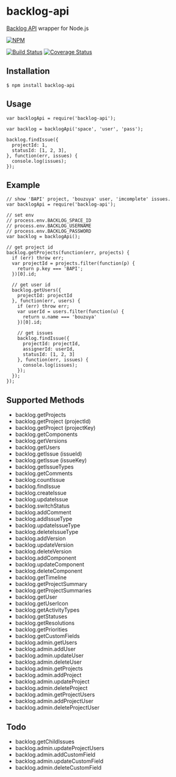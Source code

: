 backlog-api
==============================================================================

[Backlog API](http://backlog.jp/api/) wrapper for Node.js

[![NPM](https://nodei.co/npm/backlog-api.png)](https://nodei.co/npm/backlog-api/)

[![Build Status](https://travis-ci.org/bouzuya/node-backlog-api.png?branch=master)](https://travis-ci.org/bouzuya/node-backlog-api)
[![Coverage Status](https://coveralls.io/repos/bouzuya/node-backlog-api/badge.png?branch=master)](https://coveralls.io/r/bouzuya/node-backlog-api?branch=master)


Installation
------------------------------------------------------------------------------

    $ npm install backlog-api

Usage
------------------------------------------------------------------------------

    var backlogApi = require('backlog-api');
    
    var backlog = backlogApi('space', 'user', 'pass');
    
    backlog.findIssue({
      projectId: 1,
      statusId: [1, 2, 3],
    }, function(err, issues) {
      console.log(issues);
    });

Example
------------------------------------------------------------------------------

    // show 'BAPI' project, 'bouzuya' user, 'imcomplete' issues.
    var backlogApi = require('backlog-api');
    
    // set env
    // process.env.BACKLOG_SPACE_ID
    // process.env.BACKLOG_USERNAME
    // process.env.BACKLOG_PASSWORD
    var backlog = backlogApi();
    
    // get project id 
    backlog.getProjects(function(err, projects) {
      if (err) throw err;
      var projectId = projects.filter(function(p) {
        return p.key === 'BAPI';
      })[0].id;
      
      // get user id
      backlog.getUsers({
        projectId: projectId
      }, function(err, users) {
        if (err) throw err;
        var userId = users.filter(function(u) {
          return u.name === 'bouzuya'
        })[0].id;
        
        // get issues
        backlog.findIssue({
          projectId: projectId,
          assignerId: userId,
          statusId: [1, 2, 3]
        }, function(err, issues) {
          console.log(issues);
        });
      });
    });

Supported Methods
------------------------------------------------------------------------------

- backlog.getProjects
- backlog.getProject (projectId)
- backlog.getProject (projectKey)
- backlog.getComponents
- backlog.getVersions
- backlog.getUsers
- backlog.getIssue (issueId)
- backlog.getIssue (issueKey)
- backlog.getIssueTypes
- backlog.getComments
- backlog.countIssue
- backlog.findIssue
- backlog.createIssue
- backlog.updateIssue
- backlog.switchStatus
- backlog.addComment
- backlog.addIssueType
- backlog.updateIssueType
- backlog.deleteIssueType
- backlog.addVersion
- backlog.updateVersion
- backlog.deleteVersion
- backlog.addComponent
- backlog.updateComponent
- backlog.deleteComponent
- backlog.getTimeline
- backlog.getProjectSummary
- backlog.getProjectSummaries
- backlog.getUser
- backlog.getUserIcon
- backlog.getActivityTypes
- backlog.getStatuses
- backlog.getResolutions
- backlog.getPriorities
- backlog.getCustomFields
- backlog.admin.getUsers
- backlog.admin.addUser
- backlog.admin.updateUser
- backlog.admin.deleteUser
- backlog.admin.getProjects
- backlog.admin.addProject
- backlog.admin.updateProject
- backlog.admin.deleteProject
- backlog.admin.getProjectUsers
- backlog.admin.addProjectUser
- backlog.admin.deleteProjectUser


Todo
------------------------------------------------------------------------------

- backlog.getChildIssues
- backlog.admin.updateProjectUsers
- backlog.admin.addCustomField
- backlog.admin.updateCustomField
- backlog.admin.deleteCustomField

